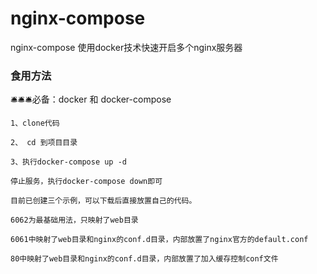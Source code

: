 # nginx-compose
nginx-compose  使用docker技术快速开启多个nginx服务器

### 食用方法
🛎️🛎️🛎️必备：docker 和 docker-compose

```
1、clone代码

2、 cd 到项目目录

3、执行docker-compose up -d

停止服务，执行docker-compose down即可
```

```
目前已创建三个示例，可以下载后直接放置自己的代码。

6062为最基础用法，只映射了web目录

6061中映射了web目录和nginx的conf.d目录，内部放置了nginx官方的default.conf

80中映射了web目录和nginx的conf.d目录，内部放置了加入缓存控制conf文件
```